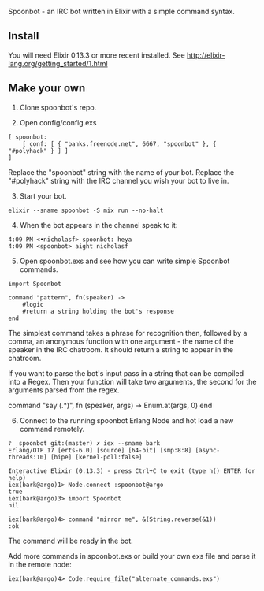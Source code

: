 Spoonbot - an IRC bot written in Elixir with a simple command syntax.

## Install

You will need Elixir 0.13.3 or more recent installed. See http://elixir-lang.org/getting_started/1.html

## Make your own

1. Clone spoonbot's repo.

2. Open config/config.exs 

```
[ spoonbot: 
    [ conf: [ { "banks.freenode.net", 6667, "spoonbot" }, { "#polyhack" } ] ] 
]

```

Replace the "spoonbot" string with the name of your bot. Replace the "#polyhack" string with the IRC channel you wish your bot to live in.

3. Start your bot.

```
elixir --sname spoonbot -S mix run --no-halt
```

4. When the bot appears in the channel speak to it:

```
4:09 PM <•nicholasf> spoonbot: heya
4:09 PM <spoonbot> aight nicholasf

```

5. Open spoonbot.exs and see how you can write simple Spoonbot commands.

```
import Spoonbot

command "pattern", fn(speaker) -> 
    #logic
    #return a string holding the bot's response
end
```
The simplest command takes a phrase for recognition then, followed by a comma, an anonymous function 
with one argument - the name of the speaker in the IRC chatroom. It should return a string to appear in the chatroom.

If you want to parse the bot's input pass in a string that can be compiled into a Regex. Then your function will take two arguments, the second for the arguments parsed from the regex.

command "say (.*)", fn (speaker, args) -> 
    Enum.at(args, 0) 
end

6. Connect to the running spoonbot Erlang Node and hot load a new command remotely.

```
♪  spoonbot git:(master) ✗ iex --sname bark
Erlang/OTP 17 [erts-6.0] [source] [64-bit] [smp:8:8] [async-threads:10] [hipe] [kernel-poll:false]

Interactive Elixir (0.13.3) - press Ctrl+C to exit (type h() ENTER for help)
iex(bark@argo)1> Node.connect :spoonbot@argo
true
iex(bark@argo)3> import Spoonbot
nil
    
iex(bark@argo)4> command "mirror me", &(String.reverse(&1))
:ok

```

The command will be ready in the bot.

Add more commands in spoonbot.exs or build your own exs file and parse it in the remote node:

```
iex(bark@argo)4> Code.require_file("alternate_commands.exs") 
```

